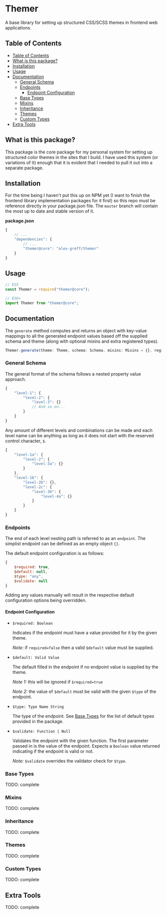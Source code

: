 # Themer
A base library for setting up structured CSS/SCSS themes in frontend web applications. 

## Table of Contents
* [Table of Contents](#table-of-contents)
* [What is this package?](#what-is-this-package)
* [Installation](#installation)
* [Usage](#usage)
* [Documentation](#documentation)
    * [General Schema](#general-schema)
    * [Endpoints](#endpoints)
      * [Endpoint Configuration](#endpoint-configuration)
    * [Base Types](#base-types)
    * [Mixins](#mixins)
    * [Inheritance](#inheritance)
    * [Themes](#themes)
    * [Custom Types](#custom-types)
* [Extra Tools](#extra-tools)

## What is this package?

This package is the core package for my personal system for setting up structured color themes in the sites that I build. I have used this system (or variations of it) enough that it is evident that I needed to pull it out into a separate package.

## Installation

For the time being I haven't put this up on NPM yet (I want to finish the frontend library implementation packages for it first) so this repo must be reference directly in your package.json file. The `master` branch will contain the most up to date and stable version of it.

**package.json**
```js
{
    // ...
    "dependencies": {
        // ...
        "themer@core": "alex-greff/themer"
    }
}
```

## Usage

```js
// ES5
const Themer = require("themer@core");

// ES6+
import Themer from "themer@core";
```

## Documentation

The `generate` method computes and returns an object with key-value mappings to all the generated endpoint values based off the supplied schema and theme (along with optional mixins and extra registered types).

```js
Themer.generate(theme: Theme, schema: Schema, mixins: Mixins = {}, registeredTypes: RegisteredTypes = {});
```

### General Schema

The general format of the schema follows a nested property value approach.

```js
{
    "level-1": {
        "level-2": {
            "level-3": {}
            // And so on...
        }
    }
}
```

Any amount of different levels and combinations can be made and each level name can be anything as long as it does not start with the reserved control character, `$`.

```js
{
    "level-1a": {
        "level-2": {
            "level-3a": {}
        }
    },
    "level-1b": {
        "level-2b": {},
        "level-2c": {
            "level-3b": {
                "level-4a": {}
            }
        }
    }
}
```

### Endpoints

The end of each level nesting path is referred to as an `endpoint`. The simplist endpoint can be defined as an empty object `{}`.

The default endpoint configuration is as follows:
```js
{
    $required: true,
    $default: null,
    $type: "any",
    $validate: null
}
```

Adding any values manually will result in the respective default configuration options being overridden.

#### Endpoint Configuration

* `$required: Boolean`

    Indicates if the endpoint must have a value provided for it by the given theme. 
    
    *Note:* if `required=false` then a valid `$default` value must be supplied.

* `$default: Valid Value`

    The default filled in the endpoint if no endpoint value is supplied by the theme.

    *Note 1:* this will be ignored if `$required=true`

    *Note 2:* the value of `$default` must be valid with the given `$type` of the endpoint.

* `$type: Type Name String`

    The type of the endpoint. See [Base Types](#base-types) for the list of default types provided in the package.

* `$validate: Function | Null`

    Validates the endpoint with the given function. The first parameter passed in is the value of the endpoint. Expects a `Boolean` value returned indicating if the endpoint is valid or not.

    *Note:* `$validate` overrides the validator check for `$type`.

### Base Types

TODO: complete

### Mixins

TODO: complete

### Inheritance

TODO: complete

### Themes

TODO: complete

### Custom Types

TODO: complete

## Extra Tools

TODO: complete